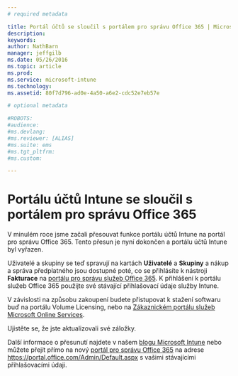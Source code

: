 ```yaml
---
# required metadata

title: Portál účtů se sloučil s portálem pro správu Office 365 | Microsoft Intune
description:
keywords:
author: NathBarn
manager: jeffgilb
ms.date: 05/26/2016
ms.topic: article
ms.prod:
ms.service: microsoft-intune
ms.technology:
ms.assetid: 80f7d796-ad0e-4a50-a6e2-cdc52e7eb57e

# optional metadata

#ROBOTS:
#audience:
#ms.devlang:
#ms.reviewer: [ALIAS]
#ms.suite: ems
#ms.tgt_pltfrm:
#ms.custom:

---
```


# Portálu účtů Intune se sloučil s portálem pro správu Office 365

V minulém roce jsme začali přesouvat funkce portálu účtů Intune na portál pro správu Office 365. Tento přesun je nyní dokončen a portálu účtů Intune byl vyřazen.

Uživatelé a skupiny se teď spravují na kartách **Uživatelé** a **Skupiny** a nákup a správa předplatného jsou dostupné poté, co se přihlásíte k nástroji **Fakturace** na [portálu pro správu služeb Office 365](https://portal.office.com/Admin/Default.aspx). K přihlášení k portálu služeb Office 365 použijte své stávající přihlašovací údaje služby Intune.

V závislosti na způsobu zakoupení budete přistupovat k stažení softwaru buď na portálu Volume Licensing, nebo na [Zákaznickém portálu služeb Microsoft Online Services](http://go.microsoft.com/fwlink/?LinkId=259567).

Ujistěte se, že jste aktualizovali své záložky.

Další informace o přesunutí najdete v našem [blogu Microsoft Intune](https://blogs.technet.microsoft.com/microsoftintune/2015/09/01/intune-and-ems-subscriptions-now-available-in-the-office-365-portal/) nebo můžete přejít přímo na nový [portál pro správu Office 365](https://portal.office.com/Admin/Default.aspx) na adrese https://portal.office.com/Admin/Default.aspx s vašimi stávajícími přihlašovacími údaji.


<!--HONumber=Jun16_HO2-->


